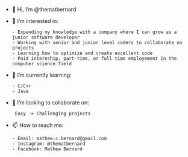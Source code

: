 - 👋 Hi, I’m @thematbernard
- 👀 I’m interested in:

      - Expanding my knowledge with a company where I can grow as a junior software developer  
      - Working with senior and junior level coders to collaborate on projects 
      - Learning how to optimize and create excellent code
      - Paid internship, part-time, or full time employement in the computer science field 
- 🌱 I’m currently learning:

      - C/C++ 
      - Java
- 💞️ I’m looking to collaborate on:

       Easy -> Challenging projects
- 📫 How to reach me:

      - Email: mathew.c.bernard@gmail.com
      - Instagram: @thematbernard
      - Facebook: Mathew Bernard

<!---
thematbernard/thematbernard is a ✨ special ✨ repository because its `README.md` (this file) appears on your GitHub profile.
You can click the Preview link to take a look at your changes.
--->

